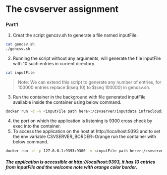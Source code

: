 # The csvserver assignment
### Part1
1. Creat the script gencsv.sh to generate a file named inputFile.
```sh
cat gencsv.sh
./gencsv.sh
```
2. Running the script without any arguments, will generate the file inputFile with 10 such entries in current directory.
```sh
cat inputFile
```
 > Note: We can extend this script to generate any number of entries, for 100000 entries replace $(seq 10) to $(seq 100000) in gencsv.sh.
 
 3. Run the container in the background with file generated inputFile available inside the container using below command.
 ```sh
 docker run -d -v <inputFile path here>:/csvserver/inputdata infracloudio/csvserver:latest
 ```
4. the port on which the application is listening is 9300 cross check by exec into the container.
5. To access the application on the host at http://localhost:9393 and to set the env variable CSVSERVER_BORDER=Orange run the container with below command.
```sh
docker run -d -p 127.0.0.1:9393:9300 -v <inputFile path here>:/csvserver/inputdata -e CSVSERVER_BORDER='Orange' infracloudio/csvserver:latest
```
#####  The application is accessible at http://localhost:9393, it has 10 entries from inputFile and the welcome note with orange color border.

